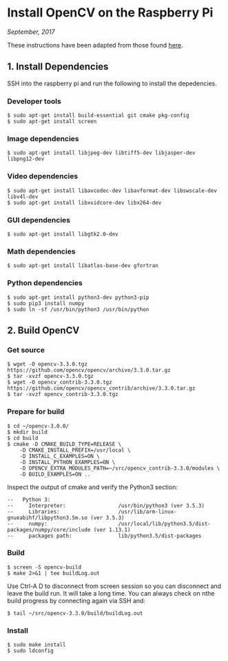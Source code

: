 # Install OpenCV on the Raspberry Pi

*September, 2017*

These instructions have been adapted from those found [here](http://www.pyimagesearch.com/2015/10/26/how-to-install-opencv-3-on-raspbian-jessie/).

## 1. Install Dependencies

SSH into the raspberry pi and run the following to install the depedencies.

### Developer tools
```
$ sudo apt-get install build-essential git cmake pkg-config
$ sudo apt-get install screen
```

### Image dependencies
```
$ sudo apt-get install libjpeg-dev libtiff5-dev libjasper-dev libpng12-dev
```

### Video dependencies
```
$ sudo apt-get install libavcodec-dev libavformat-dev libswscale-dev libv4l-dev
$ sudo apt-get install libxvidcore-dev libx264-dev
```

### GUI dependencies
```
$ sudo apt-get install libgtk2.0-dev
```

### Math dependencies
```
$ sudo apt-get install libatlas-base-dev gfortran
```

### Python dependencies
```
$ sudo apt-get install python3-dev python3-pip
$ sudo pip3 install numpy
$ sudo ln -sf /usr/bin/python3 /usr/bin/python
```

## 2. Build OpenCV

### Get source

```
$ wget -O opencv-3.3.0.tgz https://github.com/opencv/opencv/archive/3.3.0.tar.gz
$ tar -xvzf opencv-3.3.0.tgz
$ wget -O opencv_contrib-3.3.0.tgz https://github.com/opencv/opencv_contrib/archive/3.3.0.tar.gz
$ tar -xvzf opencv_contrib-3.3.0.tgz
```

### Prepare for build

```
$ cd ~/opencv-3.0.0/
$ mkdir build
$ cd build
$ cmake -D CMAKE_BUILD_TYPE=RELEASE \
	-D CMAKE_INSTALL_PREFIX=/usr/local \
	-D INSTALL_C_EXAMPLES=ON \
	-D INSTALL_PYTHON_EXAMPLES=ON \
	-D OPENCV_EXTRA_MODULES_PATH=~/src/opencv_contrib-3.3.0/modules \
	-D BUILD_EXAMPLES=ON ..
```

Inspect the output of cmake and verify the Python3 section:

```
--   Python 3:
--     Interpreter:                 /usr/bin/python3 (ver 3.5.3)
--     Libraries:                   /usr/lib/arm-linux-gnueabihf/libpython3.5m.so (ver 3.5.3)
--     numpy:                       /usr/local/lib/python3.5/dist-packages/numpy/core/include (ver 1.13.1)
--     packages path:               lib/python3.5/dist-packages
```

### Build

```
$ screen -S opencv-build
$ make 2>&1 | tee buildLog.out
```

Use Ctrl-A D to disconnect from screen session so you can disconnect and leave the build run.  It will take a long time. You can always check on nthe build progress by connecting again via SSH and:
```
$ tail ~/src/opencv-3.3.0/build/buildLog.out
```

### Install

```
$ sudo make install
$ sudo ldconfig

```
